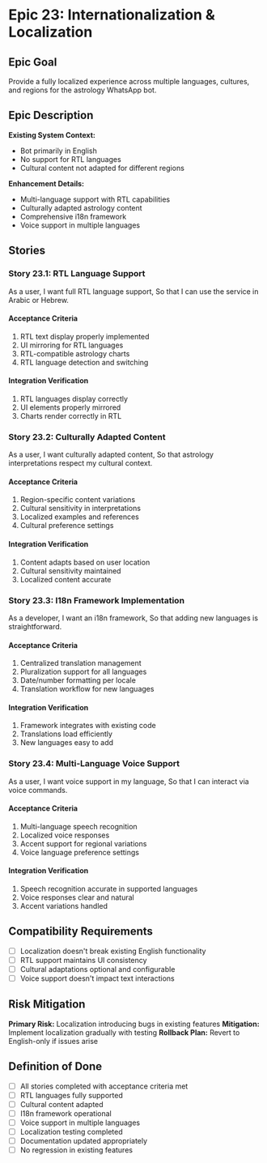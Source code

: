 # Epic 23: Internationalization & Localization

## Epic Goal

Provide a fully localized experience across multiple languages, cultures, and regions for the astrology WhatsApp bot.

## Epic Description

**Existing System Context:**

- Bot primarily in English
- No support for RTL languages
- Cultural content not adapted for different regions

**Enhancement Details:**

- Multi-language support with RTL capabilities
- Culturally adapted astrology content
- Comprehensive i18n framework
- Voice support in multiple languages

## Stories

### Story 23.1: RTL Language Support

As a user,
I want full RTL language support,
So that I can use the service in Arabic or Hebrew.

#### Acceptance Criteria

1. RTL text display properly implemented
2. UI mirroring for RTL languages
3. RTL-compatible astrology charts
4. RTL language detection and switching

#### Integration Verification

1. RTL languages display correctly
2. UI elements properly mirrored
3. Charts render correctly in RTL

### Story 23.2: Culturally Adapted Content

As a user,
I want culturally adapted content,
So that astrology interpretations respect my cultural context.

#### Acceptance Criteria

1. Region-specific content variations
2. Cultural sensitivity in interpretations
3. Localized examples and references
4. Cultural preference settings

#### Integration Verification

1. Content adapts based on user location
2. Cultural sensitivity maintained
3. Localized content accurate

### Story 23.3: I18n Framework Implementation

As a developer,
I want an i18n framework,
So that adding new languages is straightforward.

#### Acceptance Criteria

1. Centralized translation management
2. Pluralization support for all languages
3. Date/number formatting per locale
4. Translation workflow for new languages

#### Integration Verification

1. Framework integrates with existing code
2. Translations load efficiently
3. New languages easy to add

### Story 23.4: Multi-Language Voice Support

As a user,
I want voice support in my language,
So that I can interact via voice commands.

#### Acceptance Criteria

1. Multi-language speech recognition
2. Localized voice responses
3. Accent support for regional variations
4. Voice language preference settings

#### Integration Verification

1. Speech recognition accurate in supported languages
2. Voice responses clear and natural
3. Accent variations handled

## Compatibility Requirements

- [ ] Localization doesn't break existing English functionality
- [ ] RTL support maintains UI consistency
- [ ] Cultural adaptations optional and configurable
- [ ] Voice support doesn't impact text interactions

## Risk Mitigation

**Primary Risk:** Localization introducing bugs in existing features
**Mitigation:** Implement localization gradually with testing
**Rollback Plan:** Revert to English-only if issues arise

## Definition of Done

- [ ] All stories completed with acceptance criteria met
- [ ] RTL languages fully supported
- [ ] Cultural content adapted
- [ ] I18n framework operational
- [ ] Voice support in multiple languages
- [ ] Localization testing completed
- [ ] Documentation updated appropriately
- [ ] No regression in existing features
